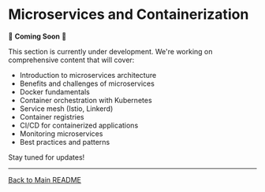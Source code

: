 # Microservices and Containerization

🚧 **Coming Soon** 🚧

This section is currently under development. We're working on comprehensive content that will cover:

- Introduction to microservices architecture
- Benefits and challenges of microservices
- Docker fundamentals
- Container orchestration with Kubernetes
- Service mesh (Istio, Linkerd)
- Container registries
- CI/CD for containerized applications
- Monitoring microservices
- Best practices and patterns

Stay tuned for updates!

---

[Back to Main README](./README.md)
